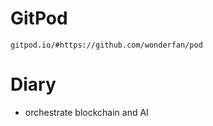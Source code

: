 # GitPod

```
gitpod.io/#https://github.com/wonderfan/pod
```

# Diary

- orchestrate blockchain and AI

